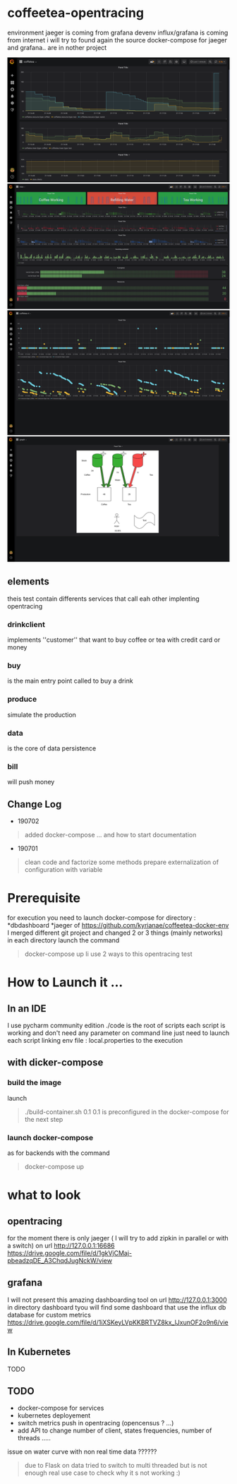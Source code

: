 # coffeetea-opentracing
environment
jaeger is coming from grafana devenv
influx/grafana is coming from internet i will try to found again the source
docker-compose for jaeger and grafana.. are in nother project

![render](https://github.com/kyrianae/coffeetea-opentracing/blob/master/snapshots/Screenshot%20from%202019-07-02%2021-17-43.png)
![render](https://github.com/kyrianae/coffeetea-opentracing/blob/master/snapshots/Screenshot%20from%202019-07-02%2021-19-12.png)
![render](https://github.com/kyrianae/coffeetea-opentracing/blob/master/snapshots/Screenshot%20from%202019-07-02%2021-19-40.png)
![render](https://github.com/kyrianae/coffeetea-opentracing/blob/master/snapshots/Screenshot%20from%202019-07-02%2021-20-08.png)
## elements 
theis test contain differents services that call eah other implenting opentracing
### drinkclient
implements ''customer'' that want to buy coffee or tea with credit card or money
### buy
is the main entry point called to buy a drink
### produce
simulate the production
### data
is the core of data persistence
### bill
will push money

## Change Log
* 190702
> added docker-compose ... and how to
> start documentation

* 190701
> clean code and factorize some methods
> prepare externalization of configuration with variable

# Prerequisite
for execution you need to launch 
docker-compose for directory :
*dbdashboard
*jaeger
of https://github.com/kyrianae/coffeetea-docker-env
I merged different git project and changed 2 or 3 things (mainly networks)
in each directory launch the command 
> docker-compose up
Ii use 2 ways to this opentracing test
# How to Launch it ...
## In an IDE 
I use pycharm community edition
./code is the root of scripts
each script is working and don't need any parameter on command line
just need to launch each script linking env file : local.properties to the execution
## with dicker-compose
### build the image
launch
> ./build-container.sh 0.1
0.1 is preconfigured in the docker-compose for the next step
### launch docker-compose
as for backends with the command
> docker-compose up
# what to look
## opentracing
for the moment there is only jaeger ( I will try to add zipkin in parallel or with a switch)
on url http://127.0.0.1:16686
https://drive.google.com/file/d/1gkVjCMaj-pbeadzqDE_A3ChqdJugNckW/view
## grafana
I will not present this amazing dashboarding tool
on url http://127.0.0.1:3000
in directory dashboard tyou will find some dashboard that use the influx db database for custom metrics
https://drive.google.com/file/d/1iXSKeyLVpKKBRTVZ8kx_lJxunOF2o9n6/view

## In Kubernetes
TODO


## TODO
* docker-compose for services
* kubernetes deployement
* switch metrics push in opentracing (opencensus ? ...)
* add API to change number of client, states frequencies, number of threads .....


issue on water curve with non real time data ??????
> due to Flask on data tried to switch to multi threaded but is not enough
> real use case to check why it s not working :)
